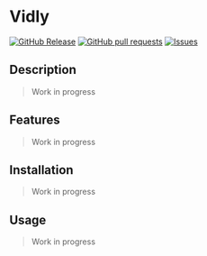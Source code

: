 # Vidly
[![GitHub Release](https://img.shields.io/github/release/zjayers/vidly.svg?style=flat)](https://github.com/zjayers/vidly/releases)
[![GitHub pull requests](https://img.shields.io/github/issues-pr/zjayers/vidly.svg?style=flat)](https://github.com/zjayers/vidly/pulls)
[![Issues](https://img.shields.io/github/issues-raw/zjayers/vidly.svg?maxAge=25000)](https://github.com/zjayers/vidly/issues)

## Description

> Work in progress

## Features

> Work in progress

## Installation

> Work in progress

## Usage

> Work in progress
